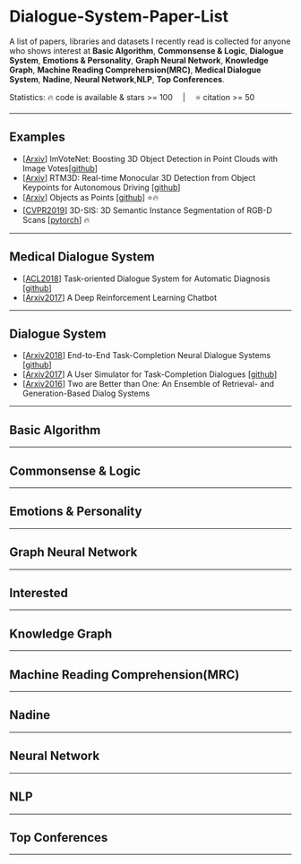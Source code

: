 # Dialogue-System-Paper-List
A list of papers, libraries and datasets I recently read is collected for anyone who shows interest at **Basic Algorithm**, **Commonsense & Logic**, **Dialogue System**, **Emotions & Personality**, **Graph Neural Network**, **Knowledge Graph**, **Machine Reading Comprehension(MRC)**, **Medical Dialogue System**, **Nadine**, **Neural Network**,**NLP**, **Top Conferences**.

Statistics: :fire: code is available & stars >= 100 &emsp;|&emsp; :star: citation >= 50



---
## Examples
- [[Arxiv](https://arxiv.org/pdf/2001.10692.pdf)] ImVoteNet: Boosting 3D Object Detection in Point Clouds with Image Votes[[github](https://github.com/chenyilun95/DSGN)]
- [[Arxiv](https://arxiv.org/pdf/2001.03343.pdf)] RTM3D: Real-time Monocular 3D Detection from Object Keypoints for Autonomous Driving [[github](https://github.com/Banconxuan/RTM3D)]
- [[Arxiv](https://arxiv.org/pdf/1904.07850.pdf)] Objects as Points [[github](https://github.com/xingyizhou/CenterNet)] :star::fire:
- [[CVPR2019](https://arxiv.org/pdf/1812.07003.pdf)] 3D-SIS: 3D Semantic Instance Segmentation of RGB-D Scans [[pytorch](https://github.com/Sekunde/3D-SIS)] :fire:

---
## Medical Dialogue System
- [[ACL2018](https://www.aclweb.org/anthology/P18-2033.pdf)] Task-oriented Dialogue System for Automatic Diagnosis [[github](https://github.com/LiuQL2/MedicalChatbot)]
- [[Arxiv2017](https://arxiv.org/pdf/1709.02349.pdf)] A Deep Reinforcement Learning Chatbot



---
## Dialogue System
- [[Arxiv2018](https://arxiv.org/pdf/1703.01008.pdf)] End-to-End Task-Completion Neural Dialogue Systems [[github](https://github.com/MiuLab/TC-Bot)]
- [[Arxiv2017](https://arxiv.org/pdf/1612.05688.pdf)] A User Simulator for Task-Completion Dialogues [[github](https://github.com/MiuLab/TC-Bot)]
- [[Arxiv2016](https://arxiv.org/pdf/1610.07149.pdf)] Two are Better than One: An Ensemble of Retrieval- and Generation-Based Dialog Systems



---
## Basic Algorithm




---
## Commonsense & Logic



---
## Emotions & Personality


---
## Graph Neural Network


---
## Interested


---
## Knowledge Graph




---
## Machine Reading Comprehension(MRC)


---
## Nadine


---
## Neural Network



---
## NLP


---
## Top Conferences


---
